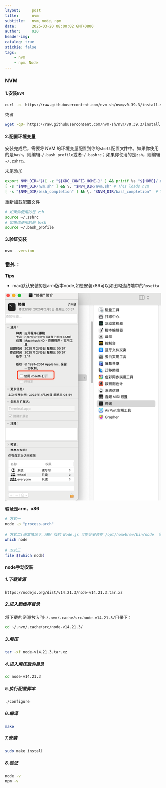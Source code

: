 ```yaml
---
layout:     post
title:      nvm
subtitle:   nvm、node、npm
date:       2025-03-20 08:00:02 GMT+0800
author:     920
header-img: 
catalog: true
stickie: false
tags:
    - nvm
    - npm、Node
---
```


### NVM

#### 1.安装`NVM`

```bash
curl -o- https://raw.githubusercontent.com/nvm-sh/nvm/v0.39.3/install.sh | bash
```

或者

```bash
wget -qO- https://raw.githubusercontent.com/nvm-sh/nvm/v0.39.3/install.sh | bash
```

#### 2.配置环境变量

安装完成后，需要将 NVM 的环境变量配置到你的`shell`配置文件中。如果你使用的是`bash`，则编辑`~/.bash_profile`或者`~/.bashrc`；如果你使用的是`zsh`，则编辑`~/.zshrc`。

末尾添加

```bash
export NVM_DIR="$([ -z "${XDG_CONFIG_HOME-}" ] && printf %s "${HOME}/.nvm" || printf %s "${XDG_CONFIG_HOME}/nvm")"
[ -s "$NVM_DIR/nvm.sh" ] && \. "$NVM_DIR/nvm.sh" # This loads nvm
[ -s "$NVM_DIR/bash_completion" ] && \. "$NVM_DIR/bash_completion"  # This loads nvm bash_completion
```

重新加载配置文件

```bash
# 如果你使用的是 zsh
source ~/.zshrc 
# 如果你使用的是 bash
source ~/.bash_profile 
```

#### 3.验证安装

```bash
nvm --version
```

### 番外：

**Tips**

- mac默认安装的是arm版本node,如想安装x86可以如图勾选终端中的`Rosetta`

![示例](/img/20250320/1.png)

**验证是arm、x86**

```bash
# 方式一
node -p "process.arch"

# 方式二(通常情况下，ARM 版的 Node.js 可能会安装在 /opt/homebrew/bin/node （如果你使用 Homebrew 安装），而 Intel 版的可能会安装在 /usr/local/bin/node 。)
which node

# 方式三
file $(which node)
```

#### node手动安装

##### 1.下载资源

```
https://nodejs.org/dist/v14.21.3/node-v14.21.3.tar.xz 
```

##### 2.进入到缓存目录

将下载的资源放入到`~/.nvm/.cache/src/node-v14.21.3/`目录下：

```bash
cd ~/.nvm/.cache/src/node-v14.21.3/
```

##### 3.解压

```bash
tar -xf node-v14.21.3.tar.xz
```

##### 4.进入解压后的目录

```bash
cd node-v14.21.3
```

##### 5.执行配置脚本

```bash
./configure
```

##### 6.编译

```bash
make
```

##### 7.安装

```bash
sudo make install
```

##### 8.验证

```bash
node -v
npm -v
```











